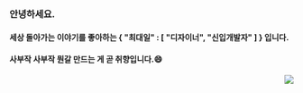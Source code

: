### 안녕하세요.
#### 세상 돌아가는 이야기를 좋아하는 { "최대일" : [ "디자이너", "신입개발자" ] } 입니다.
#### 사부작 사부작 뭔갈 만드는 게 곧 취향입니다.😄
 
<div align=right>
  <a href="https://hits.seeyoufarm.com"><img src="https://hits.seeyoufarm.com/api/count/incr/badge.svg?url=https%3A%2F%2Fgithub.com%2Fclowncdi&count_bg=%232F2F2F&title_bg=%23B0B0B0&icon=&icon_color=%23E7E7E7&title=GitHub&edge_flat=false"/></a>
</div>

<!--
**clowncdi/clowncdi** is a ✨ _special_ ✨ repository because its `README.md` (this file) appears on your GitHub profile.

Here are some ideas to get you started:

- 🔭 I’m currently working on ...
- 🌱 I’m currently learning ...
- 👯 I’m looking to collaborate on ...
- 🤔 I’m looking for help with ...
- 💬 Ask me about ...
- 📫 How to reach me: ...
- 😄 Pronouns: ...
- ⚡ Fun fact: ...
-->
